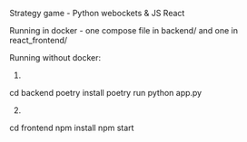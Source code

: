 Strategy game - Python webockets & JS React

Running in docker - one compose file in backend/ and one in react_frontend/

Running without docker:

1.
cd backend
poetry install
poetry run python app.py

2.
cd frontend
npm install
npm start